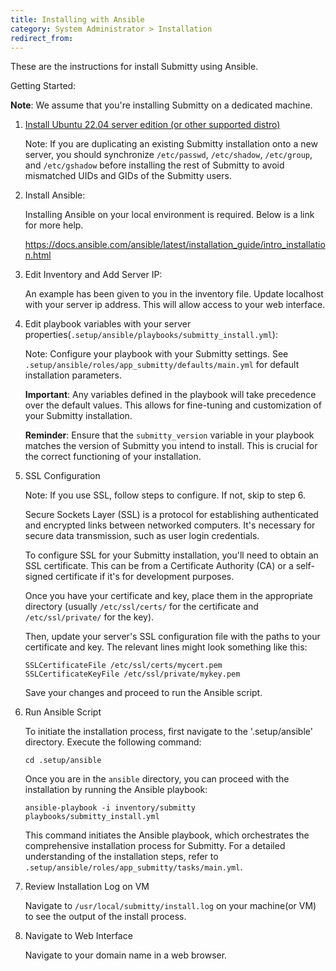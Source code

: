 ```yaml
---
title: Installing with Ansible
category: System Administrator > Installation
redirect_from:
---
```


These are the instructions for install Submitty using Ansible. 

Getting Started:

**Note**: We assume that you're installing Submitty on a dedicated machine.

1. [Install Ubuntu 22.04 server edition (or other supported distro)](/sysadmin/installation/server_os)

   Note: If you are duplicating an existing Submitty installation onto a new server, you should
   synchronize `/etc/passwd`, `/etc/shadow`, `/etc/group`, and `/etc/gshadow` before installing
   the rest of Submitty to avoid mismatched UIDs and GIDs of the Submitty users.

2. Install Ansible:
   
   Installing Ansible on your local environment is required. Below is a link for more help.

   https://docs.ansible.com/ansible/latest/installation_guide/intro_installation.html


3. Edit Inventory and Add Server IP:

   An example has been given to you in the inventory file. Update localhost with your server ip address.
   This will allow access to your web interface. 

4. Edit playbook variables with your server properties(`.setup/ansible/playbooks/submitty_install.yml`):

   Note: Configure your playbook with your Submitty settings.  See
   `.setup/ansible/roles/app_submitty/defaults/main.yml` for default installation parameters. 

   **Important**: Any variables defined in the playbook will take precedence over the default values.
   This allows for fine-tuning and customization of your Submitty installation.

   **Reminder**: Ensure that the `submitty_version` variable in your playbook matches the version of Submitty you intend to install. This is crucial for the correct functioning of your installation.

5. SSL Configuration

   Note: If you use SSL, follow steps to configure. If not, skip to step 6. 

   Secure Sockets Layer (SSL) is a protocol for establishing authenticated and encrypted links between
   networked computers. It's necessary for secure data transmission, such as user login credentials.

   To configure SSL for your Submitty installation, you'll need to obtain an SSL certificate. This can
   be from a Certificate Authority (CA) or a self-signed certificate if it's for development purposes.

   Once you have your certificate and key, place them in the appropriate directory (usually
   `/etc/ssl/certs/` for the certificate and `/etc/ssl/private/` for the key). 

   Then, update your server's SSL configuration file with the paths to your certificate and key.
   The relevant lines might look something like this:

   ```
   SSLCertificateFile /etc/ssl/certs/mycert.pem
   SSLCertificateKeyFile /etc/ssl/private/mykey.pem
   ```

   Save your changes and proceed to run the Ansible script.

6. Run Ansible Script

   To initiate the installation process, first navigate to the '.setup/ansible' directory.
   Execute the following command: 

   ```
   cd .setup/ansible

   ```
   
   Once you are in the `ansible` directory, you can proceed with the installation by running the
   Ansible playbook:

   ```
   ansible-playbook -i inventory/submitty playbooks/submitty_install.yml
   ```

   This command initiates the Ansible playbook, which orchestrates the comprehensive installation 
   process for Submitty. For a detailed understanding of the installation steps, refer to
   `.setup/ansible/roles/app_submitty/tasks/main.yml`.


7. Review Installation Log on VM

   Navigate to `/usr/local/submitty/install.log` on your machine(or VM) to see the output of the
   install process. 
   
8. Navigate to Web Interface

   Navigate to your domain name in a web browser. 
